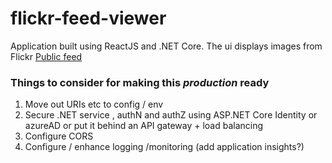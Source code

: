 # flickr-feed-viewer
Application built using ReactJS and .NET Core.
The ui displays images from Flickr [Public feed](https://www.flickr.com/services/feeds/ )

### Things to consider for making this *production* ready
1. Move out URIs etc to config / env
2. Secure .NET service , authN and authZ using ASP.NET Core Identity or azureAD or put it behind an API gateway + load balancing
3. Configure CORS
4. Configure / enhance logging /monitoring (add application insights?)
